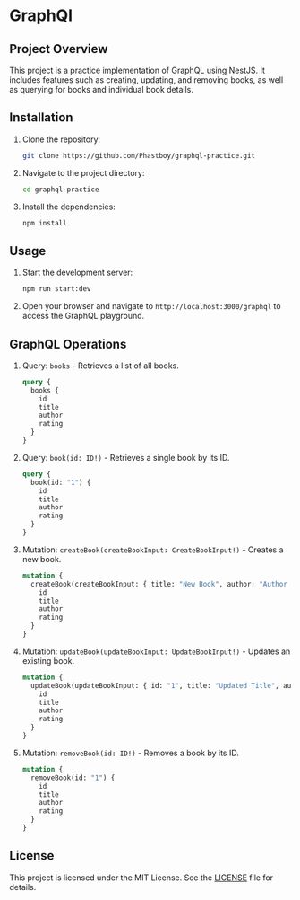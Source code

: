 # GraphQl

## Project Overview
This project is a practice implementation of GraphQL using NestJS. It includes features such as creating, updating, and removing books, as well as querying for books and individual book details.

## Installation
1. Clone the repository:
   ```bash
   git clone https://github.com/Phastboy/graphql-practice.git
   ```
2. Navigate to the project directory:
   ```bash
   cd graphql-practice
   ```
3. Install the dependencies:
   ```bash
   npm install
   ```

## Usage
1. Start the development server:
   ```bash
   npm run start:dev
   ```
2. Open your browser and navigate to `http://localhost:3000/graphql` to access the GraphQL playground.

## GraphQL Operations
1. Query: `books` - Retrieves a list of all books.
   ```graphql
   query {
     books {
       id
       title
       author
       rating
     }
   }
   ```
2. Query: `book(id: ID!)` - Retrieves a single book by its ID.
   ```graphql
   query {
     book(id: "1") {
       id
       title
       author
       rating
     }
   }
   ```
3. Mutation: `createBook(createBookInput: CreateBookInput!)` - Creates a new book.
   ```graphql
   mutation {
     createBook(createBookInput: { title: "New Book", author: "Author Name", rating: 5 }) {
       id
       title
       author
       rating
     }
   }
   ```
4. Mutation: `updateBook(updateBookInput: UpdateBookInput!)` - Updates an existing book.
   ```graphql
   mutation {
     updateBook(updateBookInput: { id: "1", title: "Updated Title", author: "Updated Author", rating: 10 }) {
       id
       title
       author
       rating
     }
   }
   ```
5. Mutation: `removeBook(id: ID!)` - Removes a book by its ID.
   ```graphql
   mutation {
     removeBook(id: "1") {
       id
       title
       author
       rating
     }
   }
   ```

## License
This project is licensed under the MIT License. See the [LICENSE](LICENSE) file for details.

